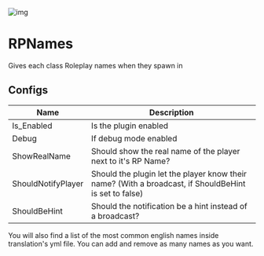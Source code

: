 ![img](https://img.shields.io/github/downloads/An4r3w/RPNames/total?style=for-the-badge)

# RPNames
 Gives each class Roleplay names when they spawn in

## Configs
Name | Description
--- | ---
Is_Enabled | Is the plugin enabled
Debug | If debug mode enabled
ShowRealName | Should show the real name of the player next to it's RP Name?
ShouldNotifyPlayer | Should the plugin let the player know their name? (With a broadcast, if ShouldBeHint is set to false)
ShouldBeHint | Should the notification be a hint instead of a broadcast?

You will also find a list of the most common english names inside translation's yml file. You can add and remove as many names as you want.
